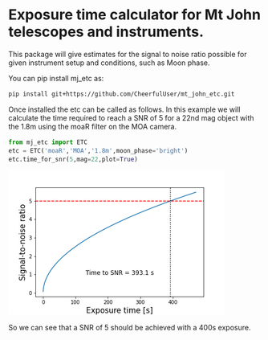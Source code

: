 # Exposure time calculator for Mt John telescopes and instruments.

This package will give estimates for the signal to noise ratio possible for given instrument setup and conditions, such as Moon phase.

You can pip install mj_etc as:
```bash
pip install git+https://github.com/CheerfulUser/mt_john_etc.git
```

Once installed the etc can be called as follows. In this example we will calculate the time required to reach a SNR of 5 for a 22nd mag object with the 1.8m using the moaR filter on the MOA camera.

```python
from mj_etc import ETC
etc = ETC('moaR','MOA','1.8m',moon_phase='bright')
etc.time_for_snr(5,mag=22,plot=True)
```
![plot](./figs/test_fig.png)

So we can see that a SNR of 5 should be achieved with a 400s exposure.